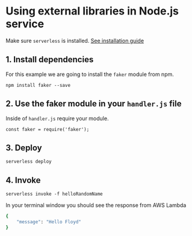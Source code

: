 <!--
title: Using external libraries in Node.js service
menuText: External libraries in Node.js service
description: Create a nodeJS Lambda function on amazon web services
layout: Doc
-->

# Using external libraries in Node.js service

Make sure `serverless` is installed. [See installation guide](/docs/01-guide/01-installing-serverless.md)

## 1. Install dependencies

For this example we are going to install the `faker` module from npm.

`npm install faker --save`

## 2. Use the faker module in your `handler.js` file

Inside of `handler.js` require your module.

`const faker = require('faker');`

## 3. Deploy

`serverless deploy`

## 4. Invoke

`serverless invoke -f helloRandomName`

In your terminal window you should see the response from AWS Lambda

```bash
{
    "message": "Hello Floyd"
}
```

